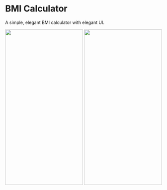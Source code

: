 # BMI Calculator

A simple, elegant BMI calculator with elegant UI. 

<div>
<img src="https://user-images.githubusercontent.com/79716367/129443853-711ca56e-85fb-431e-9bc7-56a5102fbdd4.jpg" width="250" height="500">
<img src="https://user-images.githubusercontent.com/79716367/129443855-f5338e5c-fea4-4fe9-84fd-a1728293a2ef.jpg" width="250" height="500">
</div>


